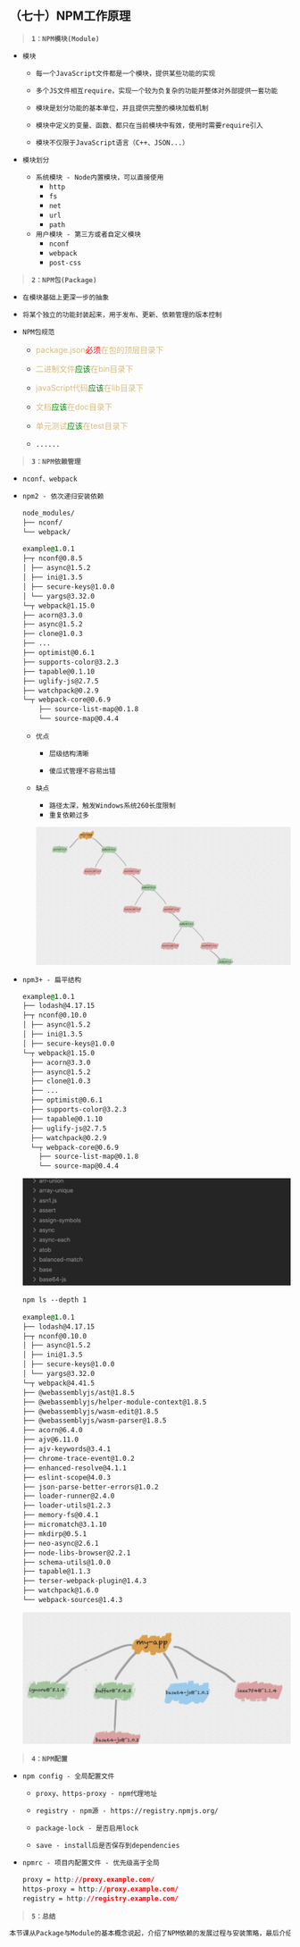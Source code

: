 ##  （七十）NPM工作原理

> **`1：NPM模块(Module)`**
- `模块`
  - `每一个JavaScript文件都是一个模块，提供某些功能的实现`

  - `多个JS文件相互require，实现一个较为负复杂的功能并整体对外部提供一套功能`

  - `模块是划分功能的基本单位，并且提供完整的模块加载机制` 

  - `模块中定义的变量、函数、都只在当前模块中有效，使用时需要require引入`

  - `模块不仅限于JavaScript语言（C++、JSON...）`

- `模块划分`
  - `系统模块 - Node内置模块，可以直接使用`
    - `http`
    - `fs`
    - `net`
    - `url`
    - `path`
  - `用户模块 - 第三方或者自定义模块`
    - `nconf`
    - `webpack`
    - `post-css`

> **`2：NPM包(Package)`**
- `在模块基础上更深一步的抽象`

- `将某个独立的功能封装起来，用于发布、更新、依赖管理的版本控制`

- `NPM包规范`
    - <span style="color:rgba(215,186,125,1)">package.json<span style="color:red">必须</span>在包的顶层目录下</span>

    - <span style="color:rgba(215,186,125,1)">二进制文件<span style="color:green">应该</span>在bin目录下</span>

    - <span style="color:rgba(215,186,125,1)">javaScript代码<span style="color:green">应该</span>在lib目录下</span>

    - <span style="color:rgba(215,186,125,1)">文档<span style="color:green">应该</span>在doc目录下</span>

    - <span style="color:rgba(215,186,125,1)">单元测试<span style="color:green">应该</span>在test目录下</span>

    - `......`

> **`3：NPM依赖管理`**
- `nconf、webpack`

- `npm2 - 依次递归安装依赖`
    ```css
    node_modules/
    ├── nconf/
    └── webpack/
    ```

    ```css
    example@1.0.1
    ├─┬ nconf@0.8.5
    │ ├── async@1.5.2
    │ ├── ini@1.3.5
    │ ├── secure-keys@1.0.0
    │ └── yargs@3.32.0
    └─┬ webpack@1.15.0
    ├── acorn@3.3.0
    ├── async@1.5.2
    ├── clone@1.0.3
    ├── ...
    ├── optimist@0.6.1
    ├── supports-color@3.2.3
    ├── tapable@0.1.10
    ├── uglify-js@2.7.5
    ├── watchpack@0.2.9
    └─┬ webpack-core@0.6.9
        ├── source-list-map@0.1.8
        └── source-map@0.4.4
    ```
    - `优点`
        - `层级结构清晰`

        - `傻瓜式管理不容易出错`
    - `缺点`
        - `路径太深，触发Windows系统260长度限制`
        - `重复依赖过多`

        ![image](./npm2.png)
- `npm3+ - 扁平结构`
    ```css
    example@1.0.1
    ├── lodash@4.17.15
    ├─┬ nconf@0.10.0
    │ ├── async@1.5.2
    │ ├── ini@1.3.5
    │ ├── secure-keys@1.0.0
    └─┬ webpack@1.15.0
      ├── acorn@3.3.0
      ├── async@1.5.2
      ├── clone@1.0.3
      ├── ...
      ├── optimist@0.6.1
      ├── supports-color@3.2.3
      ├── tapable@0.1.10
      ├── uglify-js@2.7.5
      ├── watchpack@0.2.9
      └─┬ webpack-core@0.6.9
        ├── source-list-map@0.1.8
        └── source-map@0.4.4
    ```
    ![image](./base.png)

    ```css
    npm ls --depth 1
    ```

    ```css
    example@1.0.1
    ├── lodash@4.17.15
    ├─┬ nconf@0.10.0
    │ ├── async@1.5.2
    │ ├── ini@1.3.5
    │ ├── secure-keys@1.0.0
    │ └── yargs@3.32.0
    └─┬ webpack@4.41.5
    ├── @webassemblyjs/ast@1.8.5
    ├── @webassemblyjs/helper-module-context@1.8.5
    ├── @webassemblyjs/wasm-edit@1.8.5
    ├── @webassemblyjs/wasm-parser@1.8.5
    ├── acorn@6.4.0
    ├── ajv@6.11.0
    ├── ajv-keywords@3.4.1
    ├── chrome-trace-event@1.0.2
    ├── enhanced-resolve@4.1.1
    ├── eslint-scope@4.0.3
    ├── json-parse-better-errors@1.0.2
    ├── loader-runner@2.4.0
    ├── loader-utils@1.2.3
    ├── memory-fs@0.4.1
    ├── micromatch@3.1.10
    ├── mkdirp@0.5.1
    ├── neo-async@2.6.1
    ├── node-libs-browser@2.2.1
    ├── schema-utils@1.0.0
    ├── tapable@1.1.3
    ├── terser-webpack-plugin@1.4.3
    ├── watchpack@1.6.0
    └── webpack-sources@1.4.3
    ```

    ![image](./npm3.png)
> **`4：NPM配置`**
- `npm config - 全局配置文件`
    - `proxy、https-proxy - npm代理地址`

    - `registry - npm源 - https://registry.npmjs.org/`

    - `package-lock - 是否启用lock`

    - `save - install后是否保存到dependencies`
- `npmrc - 项目内配置文件 - 优先级高于全局`
    ```css
    proxy = http://proxy.example.com/
    https-proxy = http://proxy.example.com/
    registry = http://registry.example.com/
    ```
> **`5：总结`**
```css
本节课从Package与Module的基本概念说起，介绍了NPM依赖的发展过程与安装策略，最后介绍了项目中常用的NPM相关配置
```